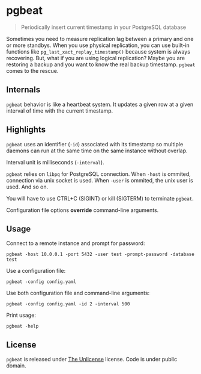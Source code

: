 # pgbeat
> Periodically insert current timestamp in your PostgreSQL database

Sometimes you need to measure replication lag between a primary and one or more standbys. When you use physical replication, you can use built-in functions like `pg_last_xact_replay_timestamp()` because system is always recovering. But, what if you are using logical replication? Maybe you are restoring a backup and you want to know the real backup timestamp. `pgbeat` comes to the rescue.

## Internals

`pgbeat` behavior is like a heartbeat system. It updates a given row at a given interval of time with the current timestamp.

## Highlights
`pgbeat` uses an identifier (`-id`) associated with its timestamp so multiple daemons can run at the same time on the same instance without overlap.

Interval unit is milliseconds (`-interval`).

`pgbeat` relies on `libpq` for PostgreSQL connection. When `-host` is ommited, connection via unix socket is used. When `-user` is ommited, the unix user is used. And so on.

You will have to use CTRL+C (SIGINT) or kill (SIGTERM) to terminate `pgbeat`.

Configuration file options **override** command-line arguments.

## Usage
Connect to a remote instance and prompt for password:
```
pgbeat -host 10.0.0.1 -port 5432 -user test -prompt-password -database test
```
Use a configuration file:
```
pgbeat -config config.yaml
```
Use both configuration file and command-line arguments:
```
pgbeat -config config.yaml -id 2 -interval 500
```
Print usage:
```
pgbeat -help
```

## License
`pgbeat` is released under [The Unlicense](https://github.com/jouir/pgbeat/blob/master/LICENSE) license. Code is under public domain.
